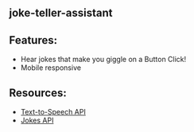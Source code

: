 ## joke-teller-assistant

## Features:

- Hear jokes that make you giggle on a Button Click!
- Mobile responsive

## Resources:

- [Text-to-Speech API](http://www.voicerss.org/)
- [Jokes API](https://sv443.net/jokeapi/v2/)
